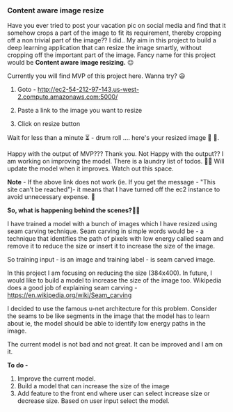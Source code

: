 ### Content aware image resize
Have you ever tried to post your vacation pic on social media and find that it somehow crops a part of the image to fit its requirement, thereby cropping off a non trivial part of the image?? I did.. My aim in this project to build a deep learning application that can resize the image smartly, without cropping off the important part of the image. Fancy name for this project would be **Content aware image resizing.** :wink:

Currently you will find MVP of this project here. Wanna try? :smiley:

1. Goto - http://ec2-54-212-97-143.us-west-2.compute.amazonaws.com:5000/

2. Paste a link to the image you want to resize

3. Click on resize button

Wait for less than a minute :hourglass_flowing_sand: - drum roll .... here's your resized image :tada: :tada:.

Happy with the output of MVP??? Thank you. 
Not Happy with the output?? I am working on improving the model. There is a laundry list of todos. :woman_technologist:
Will update the model when it improves. Watch out this space.

**Note** - If the above link does not work (ie. If you get the message - "This site can’t be reached")- it means that I have turned off the ec2 instance to avoid unnecessary expense. :money_with_wings: 


**So, what is happening behind the scenes?**:female_detective:

I have trained a model with a bunch of images which I have resized using seam carving technique. Seam carving in simple words would be - a technique that identifies the path of pixels with low energy called seam and remove it to reduce the size or insert it to increase the size of the image.

So training input - is an image and training label - is seam carved image.

In this project I am focusing on reducing the size (384x400). In future, I would like to build a model to increase the size of the image too. Wikipedia does a good job of explaining seam carving - https://en.wikipedia.org/wiki/Seam_carving

I decided to use the famous u-net architecture for this problem. Consider the seams to be like segments in the image that the model has to learn about ie, the model should be able to identify low energy paths in the image.

The current model is not bad and not great. It can be improved and I am on it.

**To do -**
1. Improve the current model.
2. Build a model that can increase the size of the image
3. Add feature to the front end where user can select increase size or decrease size. Based on user input select the model.
